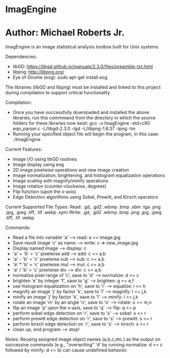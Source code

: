 # ImagEngine
# Author: Michael Roberts Jr.

ImagEngine is an image statistical analysis toolbox built for Unix systems

Dependencies:
  - libGD: https://libgd.github.io/manuals/2.3.0/files/preamble-txt.html
  - libpng: http://libpng.org/
  - Eye of Gnome (eog): sudo apt-get install eog
  
  The libraries (libGD and libpng) must be installed and linked to this project during compilation to support critical functionality
  
Compilation:
  - Once you have successfully downloaded and installed the above libraries, run this commmand from the directory in which the source folders
    for these libraries now exist:  gcc -o ImagEngine -std=c90 eqn_parser.c -L/libgd-2.3.0 -lgd -L/libpng-1.6.37 -lpng -lm
  - Running your specified object file will begin the program, in this case: ./ImagEngine
  
Current Features:
  - Image I/O using libGD routines
  - Image display using eog
  - 2D image pixelwise operations and new image creation
  - Image normalization, brightening, and histogram equalization operations
  - Image scaling with magnify/minify operations
  - Image rotation (counter-clockwise, degrees)
  - Flip function (upon the x-axis)
  - Edge Detection algorithms using Sobel, Prewitt, and Kirsch operators

Current Supported File Types:
  Read:
    .gd, .gd2
    .wbmp
    .bmp
    .xbm
    .tga
    .png
    .jpg, .jpeg
    .tiff, .tif
    .webp
    .xpm
  Write:
    .gd, .gd2
    .wbmp
    .bmp
    .png
    .jpg, .jpeg
    .tiff, .tif
    .webp
  
Commands:
  - Read a file into variable 'a'                      --> read: a <= image.jpg
  - Save result image 'c' as name                      --> write: c => new_image.jpg
  - Display named image                                --> display: c
  - 'a' + 'b' = 'c' pixelwise add                      --> add: c <= a,b
  - 'a' - 'b' = 'c' pixelwise sub                      --> sub: c <= a,b
  - 'a' * 'b' = 'c' pixelwise mul                      --> mul: c <= a,b
  - 'a' / 'b' = 'c' pixelwise div                      --> div: c <= a,b
  - normalize pixel range of 'c', save to 'd'          --> normalize: d <= c
  - brighten 'e' by integer 'f', save to 'g'           --> brighten:  g <= e,f
  - use histogram equalization on 'h', save to 'i'     --> equalize:  i <= h
  - magnify an image 'j' by factor 'k', save to 'l'    --> magnify: l <= j,k
  - minify an image 'j' by factor 'k', save to 'l'     --> minify: l <= j,k
  - rotate an image 'm' by an angle 'n', save to 'o'   --> rotate: o <= m,n
  - flip an image 'p' upon the x-axis, save to 'q'     --> flip: q <= p
  - perform sobel edge detection on 'r', save to 's'   --> sobel: s <= r
  - perform prewitt edge detection on 'r', save to 's' --> prewitt: s <= r
  - perform kirsch edge detection on 'r', save to 's'  --> kirsch: s <= r
  - clean up, end program                              --> stop!
  
  Notes:
  Reusing assigned image object names (a,b,c,etc.) as the output on successive commands (e.g., "overwriting" 'd'  by running
  normalize: d <= c followed by minify: d <= b) can cause undefined behavior.
  
